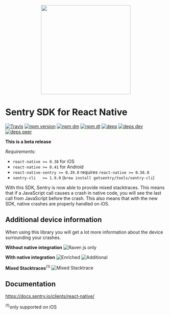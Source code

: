 <p align="center">
    <a href="https://sentry.io" target="_blank" align="center">
        <img src="https://sentry-brand.storage.googleapis.com/sentry-logo-black.png" width="280">
    </a>
<br/>
    <h1>Sentry SDK for React Native</h1>
</p>

[![Travis](https://img.shields.io/travis/getsentry/react-native-sentry.svg?maxAge=2592000)](https://travis-ci.org/getsentry/react-native-sentry)
[![npm version](https://img.shields.io/npm/v/react-native-sentry.svg)](https://www.npmjs.com/package/react-native-sentry)
[![npm dm](https://img.shields.io/npm/dm/react-native-sentry.svg)](https://www.npmjs.com/package/react-native-sentry)
[![npm dt](https://img.shields.io/npm/dt/react-native-sentry.svg)](https://www.npmjs.com/package/react-native-sentry)
[![deps](https://david-dm.org/getsentry/react-native-sentry/status.svg)](https://david-dm.org/getsentry/react-native-sentry?view=list)
[![deps dev](https://david-dm.org/getsentry/react-native-sentry/dev-status.svg)](https://david-dm.org/getsentry/react-native-sentry?type=dev&view=list)
[![deps peer](https://david-dm.org/getsentry/react-native-sentry/peer-status.svg)](https://david-dm.org/getsentry/react-native-sentry?type=peer&view=list)

**This is a beta release**

*Requirements:*

* `react-native >= 0.38` for iOS
* `react-native >= 0.41` for Android
* `react-native-sentry >= 0.39.0` requires `react-native >= 0.56.0`
* `sentry-cli   >= 1.9.0` (`brew install getsentry/tools/sentry-cli`)

With this SDK, Sentry is now able to provide mixed stacktraces. This means that if a JavaScript call causes a crash in native code, you will see the last call from JavaScript before the crash. This also means that with the new SDK, native crashes are properly handled on iOS.

## Additional device information

When using this library you will get a lot more information about the device surrounding your crashes.

**Without native integration**
![Raven js only](https://github.com/getsentry/react-native-sentry/raw/master/assets/raven.png)

**With native integration**
![Enriched](https://github.com/getsentry/react-native-sentry/raw/master/assets/enriched.png)
![Additional](https://github.com/getsentry/react-native-sentry/raw/master/assets/additional-device.png)


**Mixed Stacktraces**<sup>(1)</sup>
![Mixed Stacktrace](https://github.com/getsentry/react-native-sentry/raw/master/assets/mixed-stacktrace.png)

## Documentation

https://docs.sentry.io/clients/react-native/

<sup>(1)</sup>only supported on iOS
